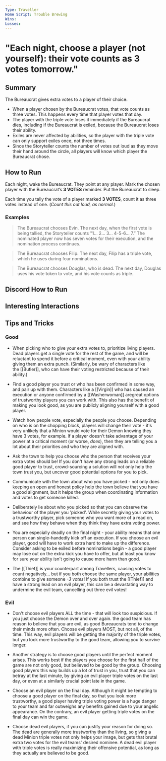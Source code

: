 ```yaml
---
Type: Traveller
Home Script: Trouble Brewing
Wins: 
Losses:
---
```

# "Each night, choose a player (not yourself): their vote counts as 3 votes tomorrow."

## Summary
The Bureaucrat gives extra votes to a player of their choice.

- When a player chosen by the Bureaucrat votes, that vote counts as three votes. This happens every time that player votes that day.
- The player with the triple vote loses it immediately if the Bureaucrat dies, including if the Bureaucrat is exiled, because the Bureaucrat loses their ability.
- Exiles are never affected by abilities, so the player with the triple vote can only support exiles once, not three times.
- Since the Storyteller counts the number of votes out loud as they move their hand around the circle, all players will know which player the Bureaucrat chose.
## How to Run
Each night, wake the Bureaucrat. They point at any player. Mark the chosen player with the Bureaucrat’s **3 VOTES** reminder. Put the Bureaucrat to sleep.

Each time you tally the vote of a player marked **3 VOTES**, count it as three votes instead of one. (_Count this out loud, as normal._)
### Examples
>The Bureaucrat chooses Evin. The next day, when the first vote is being tallied, the Storyteller counts "1... 2... 3... 4-5-6... 7.” The nominated player now has seven votes for their execution, and the nomination process continues.

>The Bureaucrat chooses Filip. The next day, Filip has a triple vote, which he uses during four nominations.

>The Bureaucrat chooses Douglas, who is dead. The next day, Douglas uses his vote token to vote, and his vote counts as triple.

## Discord How to Run


## Interesting Interactions


## Tips and Tricks
### Good
- When picking who to give your extra votes to, prioritize living players. Dead players get a single vote for the rest of the game, and will be reluctant to spend it before a critical moment, even with your ability giving them an extra punch. (Similarly, be wary of characters like the [[Butler]], who can have their voting restricted because of their ability.)

- Find a good player you trust or who has been confirmed in some way, and pair up with them. Characters like a [[Virgin]] who has caused an execution or anyone confirmed by a [[Washerwoman]] aregreat options of trustworthy players you can work with. This also has the benefit of making you look good, as you are publicly aligning yourself with a good player.

- Watch how people vote, especially the people you choose. Depending on who is on the chopping block, players will change their vote - it's very unlikely that a Minion would vote for their Demon knowing they have 3 votes, for example. If a player doesn't take advantage of your power at a critical moment (or worse, _does_), then they are telling you a lot about their priorities and who they are aligned with.

- Ask the town to help you choose who the person that receives your extra votes should be! If you don't have any strong leads on a reliable good player to trust, crowd-sourcing a solution will not only help the town trust you, but uncover good potential options for you to pick.

- Communicate with the town about who you have picked - not only does keeping an open and honest policy help the town believe that you have a good alignment, but it helps the group when coordinating information and votes to get someone killed.

- Deliberately lie about who you picked so that you can observe the behaviour of the player you 'picked'. While secretly giving your votes to a trustworthy player, pick someone who you want more of a read on, and see how they behave when they think they have extra voting power.

- You are especially deadly on the final night - your ability means that one person can single-handedly kick off an execution. If you choose an evil player, good will have to work extra hard to make up the difference. Consider asking to be exiled before nominations begin - a good player may lose out on the extra kick you have to offer, but at least you know for sure your ability isn't going to cause more harm than good.

- The [[Thief]] is your counterpart among Travellers, causing votes to count negatively... but if you both choose the same player, your abilities combine to give someone _-3 votes_! If you both trust the [[Thief]] and have a strong lead on an evil player, this can be a devastating way to undermine the evil team, cancelling out three evil votes!
### Evil
- Don't choose evil players ALL the time - that will look too suspicious. If you just choose the Demon over and over again. the good team has reason to believe that you are evil, as good Bureaucrats tend to change their minds more often. Choose evil players MOST, but not all, of the time. This way, evil players will be getting the majority of the triple votes, but you look more trustworthy to the good team, allowing you to survive longer.

- Another strategy is to choose good players until the perfect moment arises. This works best if the players you choose for the first half of the game are not only good, but believed to be good by the group. Choosing good players this way builds up a lot of trust in you, trust that you can betray at the last minute, by giving an evil player triple votes on the last day, or even at a similarly crucial point late in the game.

- Choose an evil player on the final day. Although it might be tempting to choose a good player on the final day, so that you look more trustworthy, a good player having triple voting power is a huge danger to your team and far outweighs any benefits gained due to your angelic appearance. On the contrary, an evil player getting triple votes on the final day can win the game.

- Choose dead evil players, if you can justify your reason for doing so. The dead are generally more trustworthy than the living, so giving a dead Minion triple votes not only helps your image, but gets that brutal extra two votes for the evil teams' desired nominee. A dead evil player with triple votes is really maximizing their offensive potential, as long as they actually are believed to be good.

